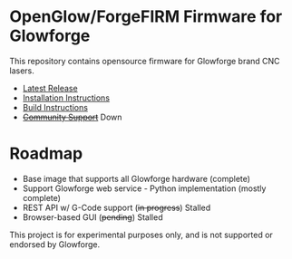# OpenGlow/ForgeFIRM Firmware for Glowforge
This repository contains opensource firmware for Glowforge brand CNC lasers.

* [Latest Release](https://github.com/ScottW514/forgefirm/releases)
* [Installation Instructions](https://github.com/ScottW514/forgefirm/blob/master/INSTALL.md)
* [Build Instructions](https://github.com/ScottW514/forgefirm/blob/master/BUILD.md)
* ~~[Community Support](https://community.openglow.org)~~ Down

# Roadmap
* Base image that supports all Glowforge hardware (complete)
* Support Glowforge web service - Python implementation (mostly complete)
* REST API w/ G-Code support (~~in progress~~) Stalled
* Browser-based GUI (~~pending~~) Stalled

This project is for experimental purposes only, and is not supported or endorsed by Glowforge.

